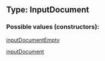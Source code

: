 ## Type: InputDocument  

### Possible values (constructors):

[inputDocumentEmpty](../constructors/inputDocumentEmpty.md)  

[inputDocument](../constructors/inputDocument.md)  

